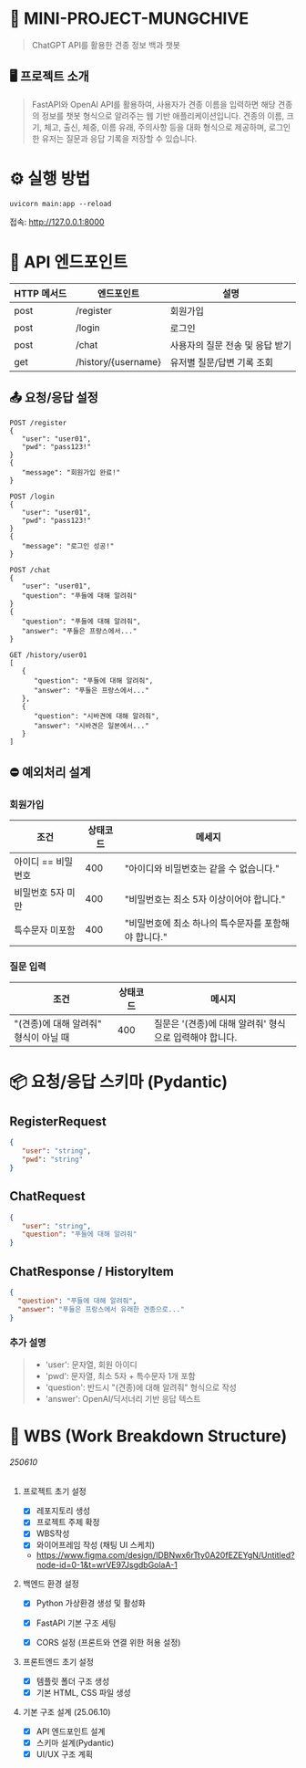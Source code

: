 # 🐶 MINI-PROJECT-MUNGCHIVE 
> ChatGPT API를 활용한 견종 정보 백과 챗봇


## 🖥️ 프로젝트 소개
> FastAPI와 OpenAI API를 활용하여, 사용자가 견종 이름을 입력하면 해당 견종의 정보를 챗봇 형식으로 알려주는 웹 기반 애플리케이션입니다.
견종의 이름, 크기, 체고, 출신, 체중, 이름 유래, 주의사항 등을 대화 형식으로 제공하며,
로그인한 유저는 질문과 응답 기록을 저장할 수 있습니다.

# ⚙️ 실행 방법
```
uvicorn main:app --reload
```
접속: <http://127.0.0.1:8000>

# 📍 API 엔드포인트
|HTTP 메서드|엔드포인트|설명|
|------|---|---|
|post|/register|회원가입|
|post|/login|로그인|
|post|/chat|사용자의 질문 전송 및 응답 받기|
|get|/history/{username}|유저별 질문/답변 기록 조회|

## 📤 요청/응답 설정
```
POST /register
{
   "user": "user01",
   "pwd": "pass123!"
}
{
   "message": "회원가입 완료!"
}
```
```
POST /login
{
   "user": "user01",
   "pwd": "pass123!"
}
{
   "message": "로그인 성공!"
}
```
```
POST /chat
{
   "user": "user01",
   "question": "푸들에 대해 알려줘"
}
{
   "question": "푸들에 대해 알려줘",
   "answer": "푸들은 프랑스에서..."
}
```
```
GET /history/user01
[
   {
      "question": "푸들에 대해 알려줘",
      "answer": "푸들은 프랑스에서..."
   },
   {
      "question": "시바견에 대해 알려줘",
      "answer": "시바견은 일본에서..."
   }
]
```
## ⛔ 예외처리 설계
### 회원가입
|조건|상태코드|메세지|
|------|----------|--------|
|아이디 == 비밀번호|400|"아이디와 비밀번호는 같을 수 없습니다."|
|비밀번호 5자 미만|400|"비밀번호는 최소 5자 이상이어야 합니다."|
|특수문자 미포함|400|"비밀번호에 최소 하나의 특수문자를 포함해야 합니다."|

### 질문 입력
|조건|상태코드|메시지|
|------|----------|--------|
|"(견종)에 대해 알려줘" 형식이 아닐 때|400|질문은 '(견종)에 대해 알려줘' 형식으로 입력해야 합니다.|

# 📦 요청/응답 스키마 (Pydantic)
## RegisterRequest
```json
{
   "user": "string",
   "pwd": "string"
}
```

## ChatRequest
```json
{
   "user": "string",
   "question": "푸들에 대해 알려줘"
}
```

## ChatResponse / HistoryItem 
```json
{
  "question": "푸들에 대해 알려줘",
  "answer": "푸들은 프랑스에서 유래한 견종으로..."
}
```
### 추가 설명
> - 'user': 문자열, 회원 아이디
> - 'pwd': 문자열, 최소 5자 + 특수문자 1개 포함
> - 'question': 반드시 "(견종)에 대해 알려줘" 형식으로 작성
> - 'answer': OpenAI/딕서너리 기반 응답 텍스트

# 🧱 WBS (Work Breakdown Structure)
###### 250610
1. 프로젝트 초기 설정
   - [x] 레포지토리 생성
   - [x] 프로젝트 주제 확정
   - [x] WBS작성
   - [x] 와이어프레임 작성 (채팅 UI 스케치)
   - <https://www.figma.com/design/IDBNwx6rTty0A20fEZEYgN/Untitled?node-id=0-1&t=wrVE97JsgdbGolaA-1>

2. 백엔드 환경 설정
   - [x] Python 가상환경 생성 및 활성화
   - [x] FastAPI 기본 구조 세팅
   - [x] CORS 설정 (프론트와 연결 위한 허용 설정)

         
3. 프론트엔드 초기 설정
   - [x] 템플릿 폴더 구조 생성
   - [x] 기본 HTML, CSS 파일 생성
      
5. 기본 구조 설계 (25.06.10)
   - [x] API 엔드포인트 설계
   - [x] 스키마 설계(Pydantic)
   - [x] UI/UX 구조 계획
